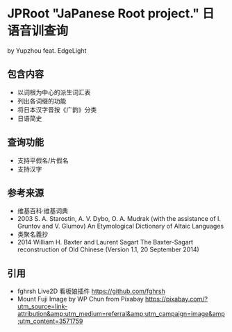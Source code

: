 # JPRoot "JaPanese Root project." 日语音训查询 

by Yupzhou feat. EdgeLight

## 包含内容

- 以词根为中心的派生词汇表
- 列出各词缀的功能
- 将日本汉字音按《广韵》分类
- 日语简史

## 查询功能

- 支持平假名/片假名
- 支持汉字

## 参考来源
- 维基百科·维基词典
- 2003 S. A. Starostin, A. V. Dybo, O. A. Mudrak (with the assistance of I. Gruntov and V. Glumov) An Etymological Dictionary of Altaic Languages
- 类聚名義抄
- 2014 William H. Baxter and Laurent Sagart The Baxter-Sagart reconstruction of Old Chinese (Version 1.1, 20 September 2014)

## 引用
- fghrsh Live2D 看板娘插件 https://github.com/fghrsh
- Mount Fuji Image by WP Chun from Pixabay https://pixabay.com/?utm_source=link-attribution&amp;utm_medium=referral&amp;utm_campaign=image&amp;utm_content=3571759